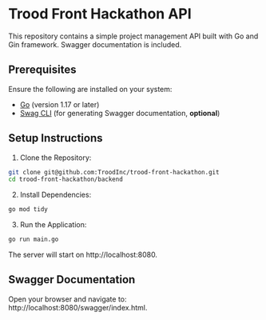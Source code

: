 # Trood Front Hackathon API

This repository contains a simple project management API built with Go and Gin framework. Swagger documentation is included.

## Prerequisites
Ensure the following are installed on your system:

- [Go](https://go.dev/doc/install) (version 1.17 or later)
- [Swag CLI](https://github.com/swaggo/swag) (for generating Swagger documentation, **optional**)

## Setup Instructions
1. Clone the Repository:

```bash
git clone git@github.com:TroodInc/trood-front-hackathon.git
cd trood-front-hackathon/backend
```
2. Install Dependencies:

```bash
go mod tidy
```
3. Run the Application:

```bash
go run main.go
```
The server will start on http://localhost:8080.

## Swagger Documentation
Open your browser and navigate to: http://localhost:8080/swagger/index.html.
